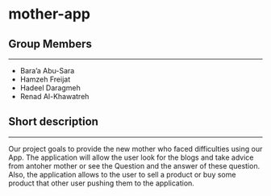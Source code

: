 # mother-app

## Group Members 

---

- Bara’a Abu-Sara
- Hamzeh Freijat
- Hadeel Daragmeh
- Renad Al-Khawatreh

## Short description 

---

Our project goals to provide the new mother who faced difficulties using our App. The application will allow the user look for the blogs and take advice from antoher mother or see the Question and the answer of these question. Also, the application allows to the user to sell a product or buy some product that other user pushing them to the application.
